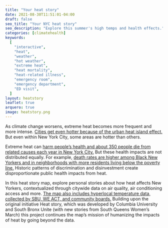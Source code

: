 ```yaml
---
title: "Your heat story"
date: 2021-08-30T11:51:01-04:00
draft: false
seo_title: "Your NYC heat story"
seo_description: "Explore this summer's high temps and health effects."
categories: [climatehealth]
keywords:
  [
    "interactive",
    "heat",
    "weather",
    "hot weather",
    "extreme heat",
    "heat mortality",
    "heat-related illness",
    "emergency room",
    "emergency department",
    "ED visit",
  ]
layout: heatstory
leaflet: true
arquero: true
image: heatstory.png
---
```


As climate change worsens, extreme heat becomes more frequent and more intense. <a href="{{<baseurl>}}data-stories/localtemp/"> Cities get even hotter because of the urban heat island effect.</a> But even within New York City, some areas are hotter than others.

Extreme heat can <a href="{{< baseurl >}}data-stories/heat/"> harm people’s health and about 350 people die from related causes each year in New York City.</a> But these health impacts are not distributed equally. For example, <a href="https://a816-dohbesp.nyc.gov/IndicatorPublic/key-topics/climatehealth/heat-report/"> death rates are higher among Black New Yorkers and in neighborhoods with more residents living below the poverty line.</a> Historic patterns of discrimination and disinvestment create disproportionate public health impacts from heat.

In this heat story map, explore personal stories about how heat affects New Yorkers, contextualized through citywide data on air quality, air conditioning access and more. <a href="#communityScience">The map also includes hyperlocal temperature data, collected by SBU, WE ACT, and community boards.</a> Building upon the original initiative Heat story, which was developed by Columbia University and South Bronx Unite (with new stories from South Queens Women’s March) this project continues the map’s mission of humanizing the impacts of heat by going beyond the data.

<!-- Explore your neighbors' stories about how heat affects them. You can also <a href="https://docs.google.com/forms/d/e/1FAIpQLSdwGh2hb4LeLsQxH-w9awMAF2qc_UgOsD_bBYhRVa3ECxM8Bg/viewform" target="_blank"> submit your own story </a> about how heat has affected your life. -->
